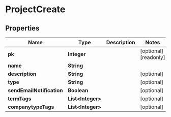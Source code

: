 

# ProjectCreate


## Properties

Name | Type | Description | Notes
------------ | ------------- | ------------- | -------------
**pk** | **Integer** |  |  [optional] [readonly]
**name** | **String** |  | 
**description** | **String** |  |  [optional]
**type** | **String** |  |  [optional]
**sendEmailNotification** | **Boolean** |  |  [optional]
**termTags** | **List&lt;Integer&gt;** |  |  [optional]
**companytypeTags** | **List&lt;Integer&gt;** |  |  [optional]



